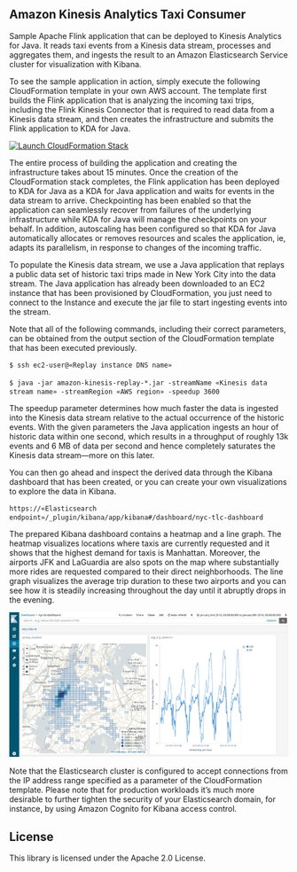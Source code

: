 ## Amazon Kinesis Analytics Taxi Consumer

Sample Apache Flink application that can be deployed to Kinesis Analytics for Java. It reads taxi events from a Kinesis data stream, processes and aggregates them, and ingests the result to an Amazon Elasticsearch Service cluster for visualization with Kibana.

To see the sample application in action, simply execute the following CloudFormation template in your own AWS account. The template first builds the Flink application that is analyzing the incoming taxi trips, including the Flink Kinesis Connector that is required to read data from a Kinesis data stream, and then creates the infrastructure and submits the Flink application to KDA for Java.

[![Launch CloudFormation Stack](https://s3.amazonaws.com/cloudformation-examples/cloudformation-launch-stack.png)](https://console.aws.amazon.com/cloudformation/home#/stacks/new?stackName=kinesis-analytics-taxi-consumer&templateURL=https://s3.amazonaws.com/aws-bigdata-blog/artifacts/kinesis-analytics-taxi-consumer/cfn-templates/kinesis-analytics-taxi-consumer.yml)

The entire process of building the application and creating the infrastructure takes about 15 minutes. Once the creation of the CloudFormation stack completes, the Flink application has been deployed to KDA for Java as a KDA for Java application and waits for events in the data stream to arrive. Checkpointing has been enabled so that the application can seamlessly recover from failures of the underlying infrastructure while KDA for Java will manage the checkpoints on your behalf. In addition, autoscaling has been configured so that KDA for Java automatically allocates or removes resources and scales the application, ie, adapts its parallelism, in response to changes of the incoming traffic.

To populate the Kinesis data stream, we use a Java application that replays a public data set of historic taxi trips made in New York City into the data stream. The Java application has already been downloaded to an EC2 instance that has been provisioned by CloudFormation, you just need to connect to the Instance and execute the jar file to start ingesting events into the stream.

Note that all of the following commands, including their correct parameters, can be obtained from the output section of the CloudFormation template that has been executed previously.

```
$ ssh ec2-user@«Replay instance DNS name»

$ java -jar amazon-kinesis-replay-*.jar -streamName «Kinesis data stream name» -streamRegion «AWS region» -speedup 3600
```

The speedup parameter determines how much faster the data is ingested into the Kinesis data stream relative to the actual occurrence of the historic events. With the given parameters the Java application ingests an hour of historic data within one second, which results in a throughput of roughly 13k events and 6 MB of data per second and hence completely saturates the Kinesis data stream—more on this later.

You can then go ahead and inspect the derived data through the Kibana dashboard that has been created, or you can create your own visualizations to explore the data in Kibana.

```
https://«Elasticsearch endpoint»/_plugin/kibana/app/kibana#/dashboard/nyc-tlc-dashboard
```

The prepared Kibana dashboard contains a heatmap and a line graph. The heatmap visualizes locations where taxis are currently requested and it shows that the highest demand for taxis is Manhattan. Moreover, the airports JFK and LaGuardia are also spots on the map where substantially more rides are requested compared to their direct neighborhoods. The line graph visualizes the average trip duration to these two airports and you can see how it is steadily increasing throughout the day until it abruptly drops in the evening.

![Kibana Dashboard Screen Shot](misc/kibana-dashboard-screenshot.png?raw=true)

Note that the Elasticsearch cluster is configured to accept connections from the IP address range specified as a parameter of the CloudFormation template. Please note that for production workloads it’s much more desirable to further tighten the security of your Elasticsearch domain, for instance, by using Amazon Cognito for Kibana access control.

## License

This library is licensed under the Apache 2.0 License.
